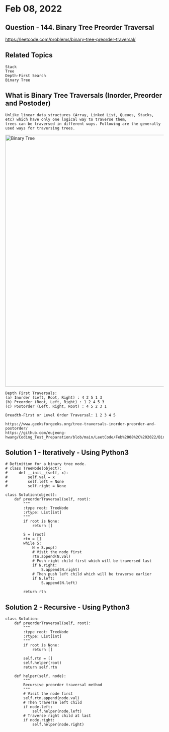 # Feb 08, 2022
## Question - 144. Binary Tree Preorder Traversal
https://leetcode.com/problems/binary-tree-preorder-traversal/

## Related Topics
    Stack
    Tree
    Depth-First Search
    Binary Tree

## What is Binary Tree Traversals (Inorder, Preorder and Postoder)

    Unlike linear data structures (Array, Linked List, Queues, Stacks, etc) which have only one logical way to traverse them, 
    trees can be traversed in different ways. Following are the generally used ways for traversing trees.

<img width="800" alt="Binary Tree" src="https://user-images.githubusercontent.com/59908525/152982809-3b5f66ec-324e-4544-b72f-3a87267d4e22.PNG">

    Depth First Traversals:
    (a) Inorder (Left, Root, Right) : 4 2 5 1 3
    (b) Preorder (Root, Left, Right) : 1 2 4 5 3
    (c) Postorder (Left, Right, Root) : 4 5 2 3 1
    
    Breadth-First or Level Order Traversal: 1 2 3 4 5

    https://www.geeksforgeeks.org/tree-traversals-inorder-preorder-and-postorder/
    https://github.com/eujeong-hwang/Coding_Test_Preparation/blob/main/LeetCode/Feb%2008%2C%202022/Binary%20Tree%20Inorder%20Traversal.md

## Solution 1 - Iteratively - Using Python3

```
# Definition for a binary tree node.
# class TreeNode(object):
#     def __init__(self, x):
#         self.val = x
#         self.left = None
#         self.right = None

class Solution(object):
    def preorderTraversal(self, root):
        """
        :type root: TreeNode
        :rtype: List[int]
        """
        if root is None:
            return []

        S = [root]
        rtn = []
        while S:
            N = S.pop()
            # Visit the node first
            rtn.append(N.val)
            # Push right child first which will be traversed last
            if N.right:
                S.append(N.right)
            # Then push left child which will be traverse earlier
            if N.left:
                S.append(N.left)

        return rtn
```

## Solution 2 - Recursive - Using Python3

```
class Solution:
    def preorderTraversal(self, root):
        """
        :type root: TreeNode
        :rtype: List[int]
        """
        if root is None:
            return []

        self.rtn = []
        self.helper(root)
        return self.rtn

    def helper(self, node):
        """
        Recursive preorder traversal method
        """
        # Visit the node first
        self.rtn.append(node.val)
        # Then traverse left child
        if node.left:
            self.helper(node.left)
        # Traverse right child at last
        if node.right:
            self.helper(node.right)
```